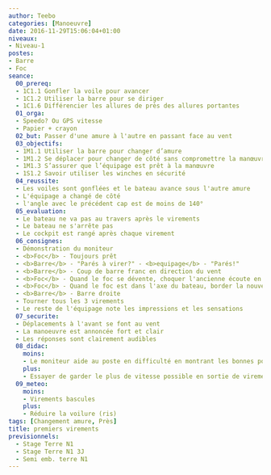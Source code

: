 ```yaml
---
author: Teebo
categories: [Manoeuvre]
date: 2016-11-29T15:06:04+01:00
niveaux:
- Niveau-1
postes:
- Barre
- Foc
seance:
  00_prereq:
  - 1C1.1 Gonfler la voile pour avancer
  - 1C1.2 Utiliser la barre pour se diriger
  - 1C1.6 Différencier les allures de près des allures portantes
  01_orga:
  - Speedo? Ou GPS vitesse
  - Papier + crayon
  02_but: Passer d'une amure à l'autre en passant face au vent
  03_objectifs:
  - 1M1.1 Utiliser la barre pour changer d’amure
  - 1M1.2 Se déplacer pour changer de côté sans compromettre la manœuvre
  - 1M1.3 S’assurer que l’équipage est prêt à la manœuvre
  - 1S1.2 Savoir utiliser les winches en sécurité
  04_reussite:
  - Les voiles sont gonflées et le bateau avance sous l'autre amure
  - L'équipage a changé de côté
  - l'angle avec le précédent cap est de moins de 140°
  05_evaluation:
  - Le bateau ne va pas au travers après le virements
  - Le bateau ne s'arrête pas
  - Le cockpit est rangé après chaque virement
  06_consignes:
  - Démonstration du moniteur
  - <b>Foc</b> - Toujours prêt
  - <b>Barre</b> - "Parés à virer?" - <b>equipage</b> - "Parés!"
  - <b>Barre</b> - Coup de barre franc en direction du vent
  - <b>Foc</b> - Quand le foc se dévente, choquer l'ancienne écoute en grand, reprendre le mou de la future écoute
  - <b>Foc</b> - Quand le foc est dans l'axe du bateau, border la nouvelle écoute à fond
  - <b>Barre</b> - Barre droite
  - Tourner tous les 3 virements  
  - Le reste de l'équipage note les impressions et les sensations
  07_securite:
  - Déplacements à l'avant se font au vent
  - La manoeuvre est annoncée fort et clair
  - Les réponses sont clairement audibles
  08_didac:
    moins:
    - Le moniteur aide au poste en difficulté en montrant les bonnes positions
    plus:
    - Essayer de garder le plus de vitesse possible en sortie de virement
  09_meteo:
    moins:
    - Virements bascules
    plus:
    - Réduire la voilure (ris)
tags: [Changement amure, Près]
title: premiers virements
previsionnels:
  - Stage Terre N1
  - Stage Terre N1 3J
  - Semi emb. terre N1
---
```

